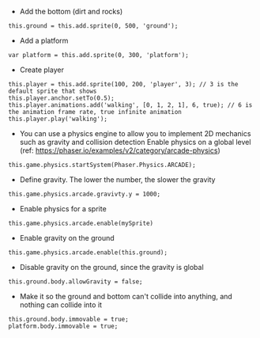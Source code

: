 - Add the bottom (dirt and rocks)
```
this.ground = this.add.sprite(0, 500, 'ground');
```
- Add a platform
```
var platform = this.add.sprite(0, 300, 'platform');
```
- Create player
```
this.player = this.add.sprite(100, 200, 'player', 3); // 3 is the default sprite that shows 
this.player.anchor.setTo(0.5);
this.player.animations.add('walking', [0, 1, 2, 1], 6, true); // 6 is the animation frame rate, true infinite animation
this.player.play('walking');
```
- You can use a physics engine to allow you to implement 2D mechanics such as gravity and collision detection
Enable physics on a global level (ref: https://phaser.io/examples/v2/category/arcade-physics)
```
this.game.physics.startSystem(Phaser.Physics.ARCADE);
```
- Define gravity. The lower the number, the slower the gravity
```
this.game.physics.arcade.gravivty.y = 1000;
```
- Enable physics for a sprite
```
this.game.physics.arcade.enable(mySprite)
```
- Enable gravity on the ground
```
this.game.physics.arcade.enable(this.ground);
```
- Disable gravity on the ground, since the gravity is global
```
this.ground.body.allowGravity = false;
```
- Make it so the ground and bottom can't collide into anything, and nothing can collide into it
```
this.ground.body.immovable = true;
platform.body.immovable = true;
```